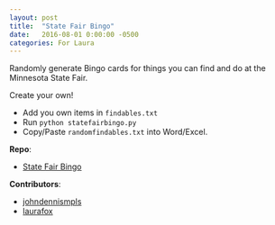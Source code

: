 ```yaml
---
layout: post
title:  "State Fair Bingo"
date:   2016-08-01 0:00:00 -0500
categories: For Laura
---
```


Randomly generate Bingo cards for things you can find and do at the Minnesota State Fair. 

Create your own!
- Add you own items in `findables.txt`
- Run `python statefairbingo.py`
- Copy/Paste `randomfindables.txt` into Word/Excel.

__Repo__:
- [State Fair Bingo]

__Contributors__:
- [johndennismpls]
- [laurafox]

[johndennismpls]: https://github.com/johndennismpls
[laurafox]: https://github.com/laurafox
[State Fair Bingo]: https://github.com/johndennismpls/ForLaura/tree/master/StateFairBingo